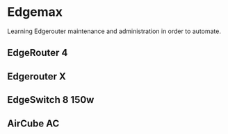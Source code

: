 # Edgemax
Learning Edgerouter maintenance and administration in order to automate. 


## EdgeRouter 4
<script src="https://gist.github.com/psilore/0436d2f47c1a202d3a070360e2466ec7.js"></script>

## Edgerouter X

## EdgeSwitch 8 150w

## AirCube AC
